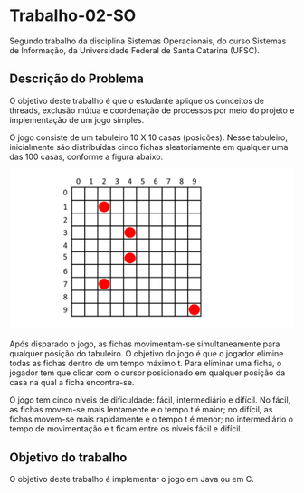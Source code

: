 # Trabalho-02-SO
Segundo trabalho da disciplina Sistemas Operacionais, do curso Sistemas de Informação, da Universidade Federal de Santa Catarina (UFSC).

## Descrição do Problema
O objetivo deste trabalho é que o estudante aplique os conceitos de threads, exclusão mútua e coordenação de processos por meio do projeto e implementação de um jogo simples.

O jogo consiste de um tabuleiro 10 X 10 casas (posições). Nesse tabuleiro, inicialmente são distribuídas  cinco fichas aleatoriamente em qualquer uma das 100 casas, conforme a figura abaixo:

![alt text](https://github.com/SadiJr/Trabalho-SO-02/blob/master/.imagens/jogo.png)

Após disparado o jogo, as fichas movimentam-se simultaneamente para qualquer posição do tabuleiro. O objetivo do jogo é que o jogador elimine todas as fichas dentro de um tempo máximo t. Para eliminar uma ficha, o jogador tem que clicar com o cursor posicionado em qualquer posição da casa na qual a ficha encontra-se.

O jogo tem cinco níveis de dificuldade: fácil, intermediário e difícil. No fácil, as fichas movem-se mais lentamente e o tempo t é maior; no difícil, as fichas movem-se mais rapidamente e o tempo t é menor; no intermediário o tempo de movimentação e t ficam entre os níveis fácil e difícil.

## Objetivo do trabalho

O objetivo deste trabalho é implementar o jogo em Java ou em C.
